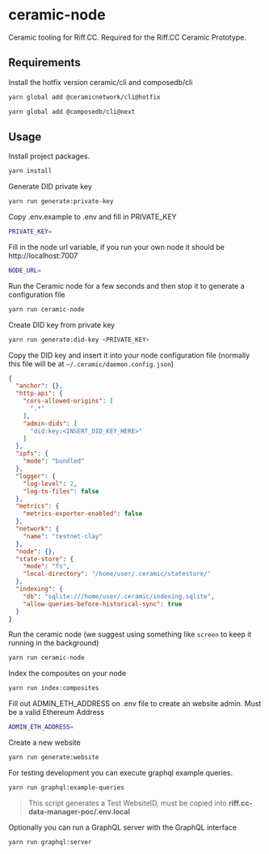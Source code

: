 # ceramic-node
Ceramic tooling for Riff.CC. Required for the Riff.CC Ceramic Prototype.

## Requirements 

Install the hotfix version ceramic/cli and composedb/cli

```bash
yarn global add @ceramicnetwork/cli@hotfix
```
```bash
yarn global add @composedb/cli@next
```

## Usage

Install project packages.

```bash
yarn install
```

Generate DID private key

```bash
yarn run generate:private-key
```

Copy .env.example to .env and fill in PRIVATE_KEY
```bash
PRIVATE_KEY=
```

Fill in the node url variable, if you run your own node it should be http://localhost:7007
```bash
NODE_URL=
```

Run the Ceramic node for a few seconds and then stop it to generate a configuration file
```bash
yarn run ceramic-node
```

Create DID key from private key
```bash
yarn run generate:did-key <PRIVATE_KEY>
```

Copy the DID key and insert it into your node configuration file (normally this file will be at `~/.ceramic/daemon.config.json`)

```json
{
  "anchor": {},
  "http-api": {
    "cors-allowed-origins": [
      ".*"
    ],
    "admin-dids": [
      "did:key:<INSERT_DID_KEY_HERE>"
    ]
  },
  "ipfs": {
    "mode": "bundled"
  },
  "logger": {
    "log-level": 2,
    "log-to-files": false
  },
  "metrics": {
    "metrics-exporter-enabled": false
  },
  "network": {
    "name": "testnet-clay"
  },
  "node": {},
  "state-store": {
    "mode": "fs",
    "local-directory": "/home/user/.ceramic/statestore/"
  },
  "indexing": {
    "db": "sqlite:///home/user/.ceramic/indexing.sqlite",
    "allow-queries-before-historical-sync": true
  }
}
```

Run the ceramic node (we suggest using something like `screen` to keep it running in the background)

```bash
yarn run ceramic-node
```

Index the composites on your node

```bash
yarn run index:composites
```

Fill out ADMIN_ETH_ADDRESS on .env file to create an website admin. Must be a valid Ethereum Address
```bash
ADMIN_ETH_ADDRESS=
```

Create a new website

```bash
yarn run generate:website
```

For testing development you can execute graphql example queries.

```bash
yarn run graphql:example-queries
```
> This script generates a Test WebsiteID, must be copied into **riff.cc-data-manager-poc/.env.local**

Optionally you can run a GraphQL server with the GraphQL interface
```bash
yarn run graphql:server
```
